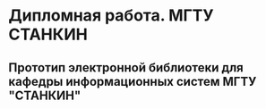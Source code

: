 # Дипломная работа. МГТУ СТАНКИН

## Прототип электронной библиотеки для кафедры информационных систем МГТУ "СТАНКИН"
